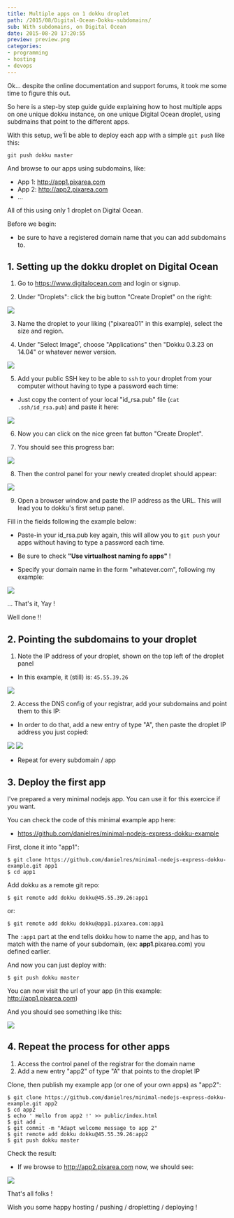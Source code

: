 ```yaml
---
title: Multiple apps on 1 dokku droplet
path: /2015/08/Digital-Ocean-Dokku-subdomains/
sub: With subdomains, on Digital Ocean
date: 2015-08-20 17:20:55
preview: preview.png
categories:
- programming
- hosting
- devops
---
```


Ok... despite the online documentation and support forums, it took me some time to figure this out.


So here is a step-by step guide guide explaining how to host multiple apps on one unique dokku instance, on one unique Digital Ocean droplet, using subdmains that point to the different apps.

With this setup, we'ĺl be able to deploy each app with a simple `git push` like this:

    git push dokku master

And browse to our apps using subdomains, like:

  * App 1: http://app1.pixarea.com
  * App 2: http://app2.pixarea.com
  * ...

All of this using only 1 droplet on Digital Ocean.

Before we begin:

  - be sure to have a registered domain name that you can add subdomains to.


## 1. Setting up the dokku droplet on Digital Ocean

1. Go to https://www.digitalocean.com and login or signup.

2. Under "Droplets": click the big button "Create Droplet" on the right:

<img src="00.png" />

3. Name the droplet to your liking ("pixarea01" in this example), select the size and region.

4. Under "Select Image", choose "Applications" then "Dokku 0.3.23 on 14.04" or whatever newer version.

<img src="01.png" />

5. Add your public SSH key to be able to `ssh` to your droplet from your computer without having to type a password each time:

  * Just copy the content of your local "id_rsa.pub" file (`cat .ssh/id_rsa.pub`) and paste it here:

<img src="02.png" />

6. Now you can click on the nice green fat button "Create Droplet".

7. You should see this progress bar:

<img src="04.png" />

8. Then the control panel for your newly created droplet should appear:

<img src="05.png" />

9. Open a browser window and paste the IP address as the URL. This will lead you to dokku's first setup panel.

  Fill in the fields following the example below:

  * Paste-in your id_rsa.pub key again, this will allow you to `git push` your apps without having to type a password each time.

  * Be sure to check **"Use virtualhost naming fo apps"** !

  * Specify your domain name in the form "whatever.com", following my example:

<img src="05b.png" />


<br />

... That's it, Yay !

Well done !!

## 2. Pointing the subdomains to your droplet

1. Note the IP address of your droplet, shown on the top left of the droplet panel

* In this example, it (still) is: `45.55.39.26`

<img src="06.png" />

2. Access the DNS config of your registrar, add your subdomains and point them to this IP:

  - In order to do that, add a new entry of type "A", then paste the droplet IP address you just copied:

<img src="08.png" />
<img src="09.png" />

* Repeat for every subdomain / app

## 3. Deploy the first app

I've prepared a very minimal nodejs app. You can use it for this exercice if you want.

You can check the code of this minimal example app here:

- https://github.com/danielres/minimal-nodejs-express-dokku-example

First, clone it into "app1":

    $ git clone https://github.com/danielres/minimal-nodejs-express-dokku-example.git app1
    $ cd app1

Add dokku as a remote git repo:

    $ git remote add dokku dokku@45.55.39.26:app1

or:

    $ git remote add dokku dokku@app1.pixarea.com:app1

The `:app1` part at the end tells dokku how to name the app, and has to match with the name of your subdomain, (ex: **app1**.pixarea.com) you defined earlier.

And now you can just deploy with:

    $ git push dokku master

You can now visit the url of your app (in this example: http://app1.pixarea.com)

And you should see something like this:

<img src="11.png" />

## 4. Repeat the process for other apps

1. Access the control panel of the registrar for the domain name
2. Add a new entry "app2" of type "A" that points to the droplet IP

Clone, then publish my example app (or one of your own apps) as "app2":

    $ git clone https://github.com/danielres/minimal-nodejs-express-dokku-example.git app2
    $ cd app2
    $ echo ' Hello from app2 !' >> public/index.html
    $ git add .
    $ git commit -m "Adapt welcome message to app 2"
    $ git remote add dokku dokku@45.55.39.26:app2
    $ git push dokku master

Check the result:

* If we browse to http://app2.pixarea.com now, we should see:

<img src="12.png" />

That's all folks !

Wish you some happy hosting / pushing / dropletting / deploying  !






